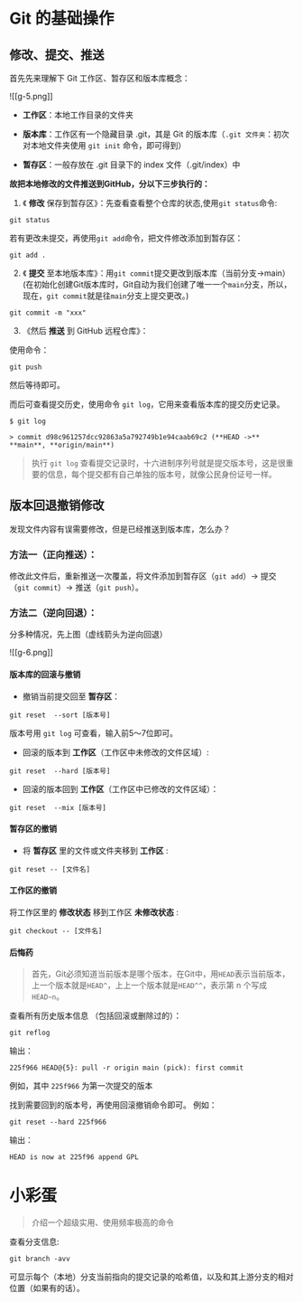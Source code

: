 # Git 的基础操作
## 修改、提交、推送

首先先来理解下 Git 工作区、暂存区和版本库概念：

![[g-5.png]]

-   **工作区**：本地工作目录的文件夹

-   **版本库**：工作区有一个隐藏目录 .git，其是 Git 的版本库（`.git 文件夹`：初次对本地文件夹使用 `git init` 命令，即可得到）

-   **暂存区**：一般存放在 .git 目录下的 index 文件（.git/index）中

**故把本地修改的文件推送到GitHub，分以下三步执行的：**

1. 《 **修改** 保存到暂存区》：先查看查看整个仓库的状态,使用`git status`命令:

```shell
git status
```

若有更改未提交，再使用`git add`命令，把文件修改添加到暂存区：

```shell
git add .
```

2. 《 **提交** 至本地版本库》：用`git commit`提交更改到版本库（当前分支->main）
(在初始化创建Git版本库时，Git自动为我们创建了唯一一个`main`分支，所以，现在，`git commit`就是往`main`分支上提交更改。)

```shell
git commit -m "xxx"
```

3. 《然后 **推送** 到 GitHub 远程仓库》：

使用命令：
```shell
git push
```
然后等待即可。

而后可查看提交历史，使用命令 `git log`，它用来查看版本库的提交历史记录。

```shell
$ git log

> commit d98c961257dcc92863a5a792749b1e94caab69c2 (**HEAD ->** **main**, **origin/main**)
```

>执行 `git log` 查看提交记录时，十六进制序列号就是提交版本号，这是很重要的信息，每个提交都有自己单独的版本号，就像公民身份证号一样。


## 版本回退撤销修改

发现文件内容有误需要修改，但是已经推送到版本库，怎么办？

### 方法一（正向推送）：

修改此文件后，重新推送一次覆盖，将文件添加到暂存区（`git add`）-> 提交（`git commit`）-> 推送（`git push`）。

### 方法二（逆向回退）：

分多种情况，先上图（虚线箭头为逆向回退）

![[g-6.png]]


#### 版本库的回滚与撤销

- 撤销当前提交回至 **暂存区**：

```shell
git reset  --sort [版本号]     

```
版本号用 `git log` 可查看，输入前5～7位即可。

- 回滚的版本到 **工作区**（工作区中未修改的文件区域）:
```shell
git reset  --hard [版本号]
```

- 回滚的版本回到 **工作区**（工作区中已修改的文件区域）：
```shell
git reset  --mix [版本号]
```

#### 暂存区的撤销

- 将 **暂存区** 里的文件或文件夹移到 **工作区** :

```shell
git reset -- [文件名]
```

#### 工作区的撤销

将工作区里的 **修改状态** 移到工作区 **未修改状态** :

```shell
git checkout -- [文件名]
```

#### 后悔药

>首先，Git必须知道当前版本是哪个版本，在Git中，用`HEAD`表示当前版本，上一个版本就是`HEAD^`，上上一个版本就是`HEAD^^`，表示第 n 个写成`HEAD~n`。

查看所有历史版本信息 （包括回滚或删除过的）：
```shell
git reflog
```

输出：
```shell
225f966 HEAD@{5}: pull -r origin main (pick): first commit
```
例如，其中 `225f966`  为第一次提交的版本

找到需要回到的版本号，再使用回滚撤销命令即可。
例如：
```shell
git reset --hard 225f966
```

输出：
```shell
HEAD is now at 225f96 append GPL
```

# 小彩蛋

>介绍一个超级实用、使用频率极高的命令

查看分支信息:
```shell
git branch -avv
```

可显示每个（本地）分支当前指向的提交记录的哈希值，以及和其上游分支的相对位置（如果有的话）。


